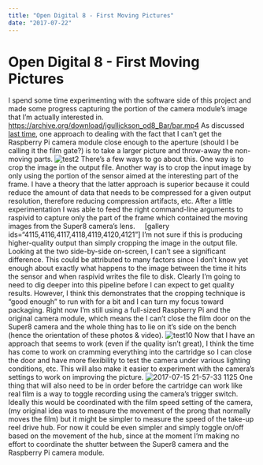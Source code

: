```yaml
---
title: "Open Digital 8 - First Moving Pictures"
date: "2017-07-22"
---
```


<div class="content">
<h1 id="open-digital-8-first-moving-pictures">Open Digital 8 - First Moving Pictures</h1>
<p>I spend some time experimenting with the software side of this project and made some progress capturing the portion of the camera module’s image that I’m actually interested in. <a href="https://archive.org/download/jgullickson_od8_Bar/bar.mp4" target="_blank">https://archive.org/download/jgullickson_od8_Bar/bar.mp4</a> As discussed <a href="http://jjg.2soc.net/2017/07/16/open-digital-8-alignment/" target="_blank">last time</a>, one approach to dealing with the fact that I can’t get the Raspberry Pi camera module close enough to the aperture (should I be calling it the film gate?) is to take a larger picture and throw-away the non-moving parts. <img alt="test2" src="/wp/2017/07/test2.jpg"/> There’s a few ways to go about this. One way is to crop the image in the output file. Another way is to crop the input image by only using the portion of the sensor aimed at the interesting part of the frame. I have a theory that the latter approach is superior because it could reduce the amount of data that needs to be compressed for a given output resolution, therefore reducing compression artifacts, etc. After a little experimentation I was able to feed the right command-line arguments to raspivid to capture only the part of the frame which contained the moving images from the Super8 camera’s lens.     [gallery ids=“4115,4116,4117,4118,4119,4120,4121”] I’m not sure if this is producing higher-quality output than simply cropping the image in the output file. Looking at the two side-by-side on-screen, I can’t see a significant difference. This could be attributed to many factors since I don’t know yet enough about exactly what happens to the image between the time it hits the sensor and when raspivid writes the file to disk. Clearly I’m going to need to dig deeper into this pipeline before I can expect to get quality results. However, I think this demonstrates that the cropping technique is “good enough” to run with for a bit and I can turn my focus toward packaging. Right now I’m still using a full-sized Raspberry Pi and the original camera module, which means the I can’t close the film door on the Super8 camera and the whole thing has to lie on it’s side on the bench (hence the orientation of these photos &amp; video). <img alt="test10" src="/wp/2017/07/test10-e1500668442459.jpg"/> Now that I have an approach that seems to work (even if the quality isn’t great), I think the time has come to work on cramming everything into the cartridge so I can close the door and have more flexibility to test the camera under various lighting conditions, etc. This will also make it easier to experiment with the camera’s settings to work on improving the picture. <img alt="2017-07-15 21-57-33 1125" src="/wp/2017/07/2017-07-15-21-57-33-1125.jpg"/> One thing that will also need to be in order before the cartridge can work like real film is a way to toggle recording using the camera’s trigger switch. Ideally this would be coordinated with the film speed setting of the camera, (my original idea was to measure the movement of the prong that normally moves the film) but it might be simpler to measure the speed of the take-up reel drive hub. For now it could be even simpler and simply toggle on/off based on the movement of the hub, since at the moment I’m making no effort to coordinate the shutter between the Super8 camera and the Raspberry Pi camera module.</p>
</div>
